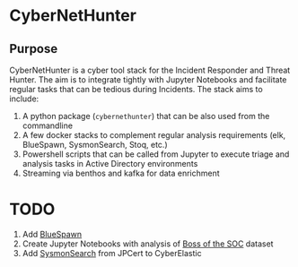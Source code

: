 # CyberNetHunter

## Purpose
CyberNetHunter is a cyber tool stack for the Incident Responder and Threat Hunter. The aim is to integrate tightly with Jupyter Notebooks and facilitate regular tasks that can be tedious during Incidents. The stack aims to include:

1. A python package (`cybernethunter`) that can be also used from the commandline
2. A few docker stacks to complement regular analysis requirements (elk, BlueSpawn, SysmonSearch, Stoq, etc.)
3. Powershell scripts that can be called from Jupyter to execute triage and analysis tasks in Active Directory environments
4. Streaming via benthos and kafka for data enrichment

# TODO

1. Add [BlueSpawn](https://github.com/ION28/BLUESPAWN/tree/master/BLUESPAWN-win-client?s=09)
2. Create Jupyter Notebooks with analysis of [Boss of the SOC](https://botes.gitbook.io/botes-dataset/) dataset
3. Add [SysmonSearch](https://blogs.jpcert.or.jp/en/2020/04/sysmonsearch-v20-released.html) from JPCert to CyberElastic